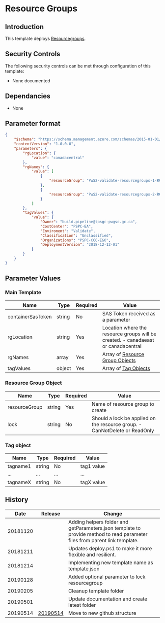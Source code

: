 # Resource Groups

## Introduction

This template deploys [Resourcegroups](https://docs.microsoft.com/en-us/azure/templates/microsoft.resources/2018-05-01/resourcegroups).

## Security Controls

The following security controls can be met through configuration of this template:

* None documented

## Dependancies

* None

## Parameter format

```json
{
    "$schema": "https://schema.management.azure.com/schemas/2015-01-01/deploymentParameters.json#",
    "contentVersion": "1.0.0.0",
    "parameters": {
        "rgLocation": {
            "value": "canadacentral"
        },
        "rgNames": {
            "value": [
                {
                    "resourceGroup": "PwS2-validate-resourcegroups-1-RG"
                },
                {
                    "resourceGroup": "PwS2-validate-resourcegroups-2-RG"
                }
            ]
        },
        "tagValues": {
            "value": {
                "Owner": "build.pipeline@tpsgc-pwgsc.gc.ca",
                "CostCenter": "PSPC-EA",
                "Enviroment": "Validate",
                "Classification": "Unclassified",
                "Organizations": "PSPC-CCC-E&O",
                "DeploymentVersion": "2018-12-12-01"
            }
        }
    }
}
```

## Parameter Values

### Main Template

| Name              | Type   | Required | Value                                                                             |
| ----------------- | ------ | -------- | --------------------------------------------------------------------------------- |
| containerSasToken | string | No       | SAS Token received as a parameter                                                 |
| rgLocation        | string | Yes      | Location where the resource groups will be created. - canadaeast or canadacentral |
| rgNames           | array  | Yes      | Array of [Resource Group Objects](#resource-group-object)                         |
| tagValues         | object | Yes      | Array of [Tag Objects](#tag-object)                                               |

### Resource Group Object

| Name          | Type   | Required | Value                                                                      |
| ------------- | ------ | -------- | -------------------------------------------------------------------------- |
| resourceGroup | string | Yes      | Name of resource group to create                                           |
| lock          | string | No       | Should a lock be applied on the resource group. - CanNotDelete or ReadOnly |

### Tag object

| Name     | Type   | Required | Value      |
| -------- | ------ | -------- | ---------- |
| tagname1 | string | No       | tag1 value |
| ...      | ...    | ...      | ...        |
| tagnameX | string | No       | tagX value |

## History

| Date     | Release                                                                               | Change                                                                                                                     |
| -------- | ------------------------------------------------------------------------------------- | -------------------------------------------------------------------------------------------------------------------------- |
| 20181120 |                                                                                       | Adding helpers folder and getParameters.json template to provide method to read parameter files from parent link template. |
| 20181211 |                                                                                       | Updates deploy.ps1 to make it more flexible and resilient.                                                                 |
| 20181214 |                                                                                       | Implementing new template name as template.json                                                                            |
| 20190128 |                                                                                       | Added optional parameter to lock resourcegroup                                                                             |
| 20190205 |                                                                                       | Cleanup template folder                                                                                                    |
| 20190501 |                                                                                       | Update documentation and create latest folder                                                                              |
| 20190514 | [20190514](https://github.com/canada-ca-azure-templates/resourcegroups/tree/20190514) | Move to new github structure                                                                                               |